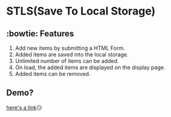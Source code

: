 # STLS(Save To Local Storage)

## :bowtie: Features 

1. Add new items by submitting a HTML Form.
2. Added items are saved into the local storage.
3. Unlimited number of items can be added.
4. On load, the added items are displayed on the display page.
5. Added items can be removed.

## Demo? 

[here's a link](https://melvin1atieno.github.io/save-to-local/index.html):smirk: